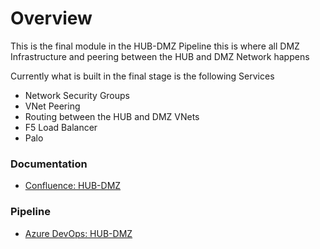 # Overview

This is the final module in the HUB-DMZ Pipeline this is where all DMZ Infrastructure and peering between the HUB and DMZ Network happens 

Currently what is built in the final stage is the following Services
  - Network Security Groups
  - VNet Peering
  - Routing between the HUB and DMZ VNets
  - F5 Load Balancer
  - Palo

### Documentation

  - [Confluence: HUB-DMZ](https://tools.hmcts.net/confluence/display/RD/HUB-DMZ+Overview)

### Pipeline

- [Azure DevOps: HUB-DMZ](https://dev.azure.com/hmcts/DevOps/_build?definitionId=226&_a=summary)
